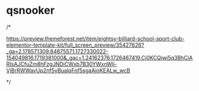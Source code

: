 # qsnooker

/*

 https://preview.themeforest.net/item/eightsy-billiard-school-sport-club-elementor-template-kit/full_screen_preview/35427626?_ga=2.178571309.84875571.1727330022-154049816.1719381000&_gac=1.24162376.1726467419.Cj0KCQjwi5q3BhCiARIsAJCfuZm8hFzgJNDiCWxb7B30YWxnWlj-VjBrRWWavUp2nf5yBualqFnf5sgaAioKEALw_wcB 
 
 */